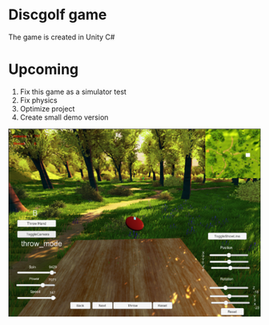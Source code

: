 # Discgolf game

The game is created in Unity C#

# Upcoming

1. Fix this game as a simulator test
2. Fix physics
3. Optimize project
4. Create small demo version


![Screenshot](Images/screenshot.png)
